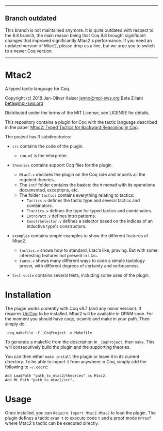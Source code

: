 -------------------------------------------------------------------------------
## Branch outdated
This branch is not maintained anymore. It is quite outdated with respect to the
8.8 branch, the main reason being that Coq 8.8 brought significant changes that
improved significantly Mtac2's performance. If you need an updated version of
Mtac2, please drop us a line, but we urge you to switch to a newer Coq version.

-------------------------------------------------------------------------------

# Mtac2

A typed tactic language for Coq.

Copyright (c) 2018 Jan-Oliver Kaiser <janno@mpi-sws.org>
                   Beta Ziliani <beta@mpi-sws.org>

Distributed under the terms of the MIT License,
see LICENSE for details.

This repository contains a plugin for Coq with the tactic language
described in the paper
[Mtac2: Typed Tactics for Backward Reasoning in Coq](http://plv.mpi-sws.org/mtac).

The project has 3 subdirectories:
* `src` contains the code of the plugin.
  - `run.ml` is the interpreter.

* `theories` contains support Coq files for the plugin.
  - `Mtac2.v` declares the plugin on the Coq side and imports all the
     required theories.
  - The `intf` folder contains the basics: the `M` monad with its operations documented, exceptions, etc.
  - The folder `tactics` contains everything relating to tactics:
     + `Tactics.v` defines the tactic type and several tactics and combinators.
     + `Ttactics.v` defines the type for typed tactics and combinators.
     + `IntroPatt.v` defines intro patterns.
     + `ConstrSelector.v` defines a selector based on the indices of an inductive type's constructors.

* `examples` contains simple examples to show the different features of Mtac2.
  - `tactics.v` shows how to standard, Ltac's like, proving. But with some
    interesting features not present in Ltac.
  - `tauto.v` shows many different ways to code a simple tautology prover, with
    different degrees of certainty and verboseness.
* `test-suite` contains several tests, including some uses of the plugin.

Installation
============

The plugin works currently with Coq v8.7 (and any minor version). It requires
[UniCoq](http://github.com/unicoq/unicoq) to be
installed. Mtac2 will be available in OPAM soon.
For the moment you should have coqc, ocamlc and make in your path.
Then simply do:
```
 coq_makefile -f _CoqProject -o Makefile
```
To generate a makefile from the description in `_CoqProject`, then `make`.
This will consecutively build the plugin and the supporting
theories.

You can then either `make install` the plugin or leave it in its
current directory. To be able to import it from anywhere in Coq,
simply add the following to `~/.coqrc`:
```
Add LoadPath "path_to_mtac2/theories" as Mtac2.
Add ML Path "path_to_mtac2/src".
```
# Usage

Once installed, you can `Require Import Mtac2.Mtac2` to load the
plugin. The plugin defines a tactic `mrun t` to execute code `t` and a proof
mode `MProof` where Mtac2's tactic can be executed directly.
